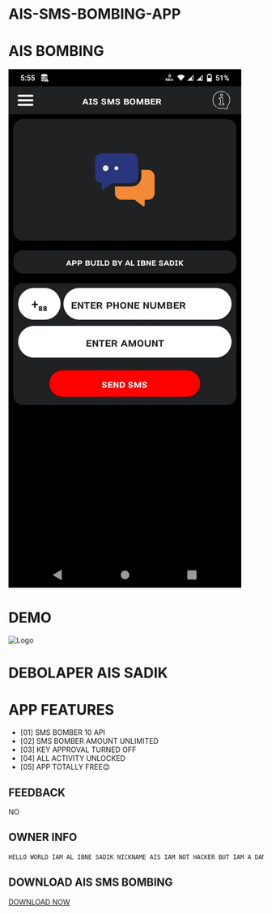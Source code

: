 # AIS-SMS-BOMBING-APP

# AIS BOMBING
 
![Logo](Screenshot_20231229_175556.jpg)

# DEMO
![Logo](IMG_20220803_064631_735.jpg)


# DEBOLAPER AIS SADIK

# APP FEATURES


- [01] SMS BOMBER 10 API
- [02] SMS BOMBER AMOUNT UNLIMITED
- [03] KEY APPROVAL TURNED OFF
- [04] ALL ACTIVITY UNLOCKED 
- [05] APP TOTALLY FREE😊

## FEEDBACK
NO
    
## OWNER INFO

```javascript
HELLO WORLD IAM AL IBNE SADIK NICKNAME AIS IAM NOT HACKER BUT IAM A DANGER
````


## DOWNLOAD AIS SMS BOMBING
<a href="https://raw.githubusercontent.com/Al-IBNE-SADIK/AIS-SMS-BOMBING-APP/e11fbf1b86ab5f7d525164463699c6feed906a6e/sadik.sadik.apk">DOWNLOAD NOW</a>
